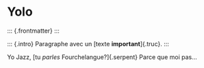 # Yolo
::: {.frontmatter}
:::

::: {.intro}
Paragraphe avec un [texte **important**]{.truc}.
:::

Yo Jazz, [tu *parles* Fourchelangue?]{.serpent} Parce que moi pas…

